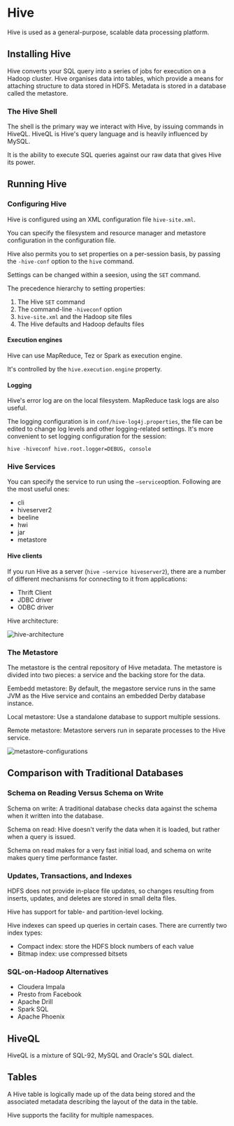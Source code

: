 # Hive

Hive is used as a general-purpose, scalable data processing platform.

## Installing Hive

Hive converts your SQL query into a series of jobs for execution on a Hadoop cluster. Hive organises data into tables, which provide a means for attaching structure to data stored in HDFS. Metadata is stored in a database called the metastore.

### The Hive Shell

The shell is the primary way we interact with Hive, by issuing commands in HiveQL. HiveQL is Hive's query language and is heavily influenced by MySQL.

It is the ability to execute SQL queries against our raw data that gives Hive its power.

## Running Hive

### Configuring Hive

Hive is configured using an XML configuration file `hive-site.xml`.

You can specify the filesystem and resource manager and metastore configuration in the configuration file.

Hive also permits you to set properties on a per-session basis, by passing the `-hive-conf` option to the `hive` command.

Settings can be changed within a seesion, using the `SET` command.

The precedence hierarchy to setting properties:

1. The Hive `SET` command
2. The command-line `-hiveconf` option
3. `hive-site.xml` and the Hadoop site files
4. The Hive defaults and Hadoop defaults files

#### Execution engines

Hive can use MapReduce, Tez or Spark as execution engine.

It's controlled by the `hive.execution.engine` property.

#### Logging

Hive's error log are on the local filesystem. MapReduce task logs are also useful.

The logging configuration is in `conf/hive-log4j.properties`, the file can be edited to change log levels and other logging-related settings. It's more convenient to set logging configuration for the session:

~~~shell
hive -hiveconf hive.root.logger=DEBUG, console
~~~

### Hive Services

You can specify the service to run using the `—service`option. Following are the most useful ones:

* cli
* hiveserver2
* beeline
* hwi
* jar
* metastore

#### Hive clients

If you run Hive as a server (`hive —service hiveserver2`), there are a number of different mechanisms for connecting to it from applications:

* Thrift Client
* JDBC driver
* ODBC driver

Hive architecture:

 ![hive-architecture](/Users/michael/Downloads/hive-architecture.png)



### The Metastore

The metastore is the central repository of Hive metadata. The metastore is divided into two pieces: a service and the backing store for the data.

Eembedd metastore: By default, the megastore service runs in the same JVM as the Hive service and contains an embedded Derby database instance.

Local metastore: Use a standalone database to support multiple sessions.

Remote metastore: Metastore servers run in separate processes to the Hive service.

 ![metastore-configurations](/Users/michael/Downloads/metastore-configurations.png)

## Comparison with Traditional Databases

### Schema on Reading Versus Schema on Write

Schema on write: A traditional database checks data against the schema when it written into the database.

Schema on read: Hive doesn't verify the data when it is loaded, but rather when a query is issued.

Schema on read makes for a very fast initial load, and schema on write makes query time performance faster.

### Updates, Transactions, and Indexes

HDFS does not provide in-place file updates, so changes resulting from inserts, updates, and deletes are stored in small delta files.

Hive has support for table- and partition-level locking.

Hive indexes can speed up queries in certain cases. There are currently two index types:

* Compact index: store the HDFS block numbers of each value
* Bitmap index: use compressed bitsets

### SQL-on-Hadoop Alternatives

* Cloudera Impala
* Presto from Facebook
* Apache Drill
* Spark SQL
* Apache Phoenix

## HiveQL

HiveQL is a mixture of SQL-92, MySQL and Oracle's SQL dialect.

## Tables

A Hive table is logically made up of the data being stored and the associated metadata describing the layout of the data in the table.

Hive supports the facility for multiple namespaces.